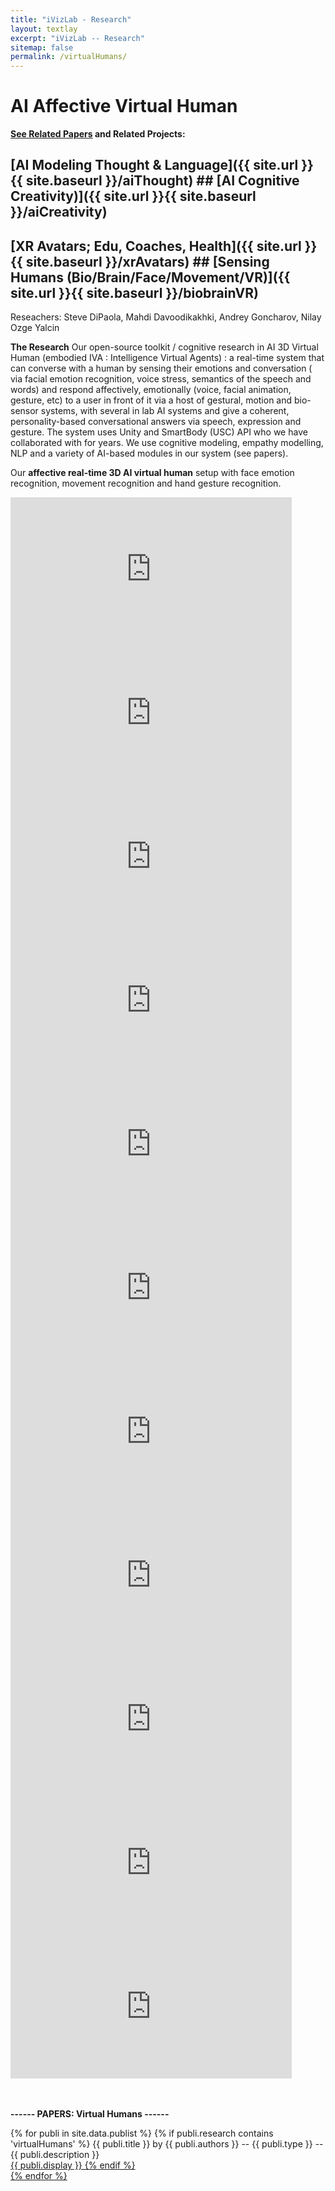 ```yaml
---
title: "iVizLab - Research"
layout: textlay
excerpt: "iVizLab -- Research"
sitemap: false
permalink: /virtualHumans/
---
```


# AI Affective Virtual Human


<strong> [See Related Papers](#paperSection) and Related Projects:</strong> <br>
 ## [AI Modeling Thought & Language]({{ site.url }}{{ site.baseurl }}/aiThought) ## [AI Cognitive Creativity)]({{ site.url }}{{ site.baseurl }}/aiCreativity)<br>
 ## [XR Avatars; Edu, Coaches, Health]({{ site.url }}{{ site.baseurl }}/xrAvatars)  ## [Sensing Humans (Bio/Brain/Face/Movement/VR)]({{ site.url }}{{ site.baseurl }}/biobrainVR)<br>

Reseachers: Steve DiPaola, Mahdi Davoodikakhki, Andrey Goncharov, Nilay Ozge Yalcin 


**The Research**
Our open-source toolkit / cognitive research in AI 3D Virtual Human (embodied IVA : Intelligence Virtual Agents) : a real-time system that can converse with a human by sensing their emotions and conversation ( via facial emotion recognition, voice stress, semantics of the speech and words) and respond affectively, emotionally (voice, facial animation, gesture, etc) to a user in front of it via a host of gestural, motion and bio-sensor systems, with several in lab AI systems and give a coherent, personality-based conversational answers via speech, expression and gesture. The system uses Unity and SmartBody (USC) API who we have collaborated with for years. We use cognitive modeling, empathy modelling, NLP and a variety of AI-based modules in our system (see papers).


Our **affective real-time 3D AI virtual human** setup with face emotion recognition, movement recognition and hand gesture recognition. 
<br>
<iframe width="450" height="230" src="https://www.youtube.com/embed/RMLD7jccv_w?rel=0" frameborder="0" allowfullscreen></iframe>
<br>
<iframe width="450" height="230" src="https://www.youtube.com/embed/O_FaV-6hahM?rel=0" frameborder="0" allowfullscreen></iframe>
<iframe width="450" height="230" src="https://www.youtube.com/embed/vcDgqx8wlmw?rel=0" frameborder="0" allowfullscreen></iframe>
<iframe width="450" height="230" src="https://www.youtube.com/embed/1f-TAj79q38?rel=0" frameborder="0" allowfullscreen></iframe>
<iframe width="450" height="230" src="https://www.youtube.com/embed/lVMMyIuJWEQ?rel=0" frameborder="0" allowfullscreen></iframe>
<iframe width="450" height="230" src="https://www.youtube.com/embed/2NmsT3VgZXg?rel=0" frameborder="0" allowfullscreen></iframe>
<iframe width="450" height="230" src="https://www.youtube.com/embed/TOOWDdWeMQQ?rel=0" frameborder="0" allowfullscreen></iframe>
<iframe width="450" height="230" src="https://www.youtube.com/embed/_r1XNu4e-rg?rel=0" frameborder="0" allowfullscreen></iframe>
<iframe width="450" height="230" src="https://www.youtube.com/embed/I-sZEyvtsXk?rel=0" frameborder="0" allowfullscreen></iframe>
<iframe width="450" height="230" src="https://www.youtube.com/embed/O2SUUo55lXM?rel=0" frameborder="0" allowfullscreen></iframe>
<iframe width="450" height="230" src="https://www.youtube.com/embed/xPMFS10M8qk?rel=0" frameborder="0" allowfullscreen></iframe>



<div id="paperSection"></div>


<br><br>
**------  PAPERS: Virtual Humans  ------**



{% for publi in site.data.publist %}
  {% if publi.research contains 'virtualHumans' %}
  <pubtit>{{ publi.title }}</pubtit> by
  {{ publi.authors }} --   <pubtit>{{ publi.type }}</pubtit> -- {{ publi.description }}
  <br> <a href="{{ publi.url }}">{{ publi.display }}
  {% endif %}  
{% endfor %}


